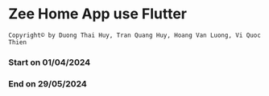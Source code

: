 # Zee Home App use Flutter
`Copyright© by Duong Thai Huy, Tran Quang Huy, Hoang Van Luong, Vi Quoc Thien`

### Start on 01/04/2024

### End on 29/05/2024


